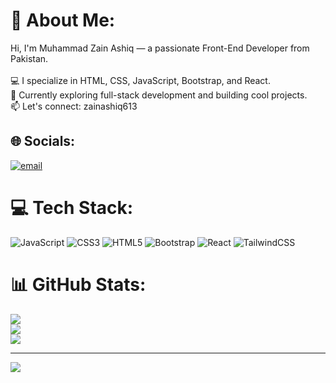 # 💫 About Me:
Hi, I'm Muhammad Zain Ashiq — a passionate Front-End Developer from Pakistan.<br><br>💻 I specialize in HTML, CSS, JavaScript, Bootstrap, and React.<br>🚀 Currently exploring full-stack development and building cool projects.<br>📫 Let's connect: zainashiq613


## 🌐 Socials:
[![email](https://img.shields.io/badge/Email-D14836?logo=gmail&logoColor=white)](mailto:zain.ashiq613@gmail.com) 

# 💻 Tech Stack:
![JavaScript](https://img.shields.io/badge/javascript-%23323330.svg?style=for-the-badge&logo=javascript&logoColor=%23F7DF1E) ![CSS3](https://img.shields.io/badge/css3-%231572B6.svg?style=for-the-badge&logo=css3&logoColor=white) ![HTML5](https://img.shields.io/badge/html5-%23E34F26.svg?style=for-the-badge&logo=html5&logoColor=white) ![Bootstrap](https://img.shields.io/badge/bootstrap-%238511FA.svg?style=for-the-badge&logo=bootstrap&logoColor=white) ![React](https://img.shields.io/badge/react-%2320232a.svg?style=for-the-badge&logo=react&logoColor=%2361DAFB) ![TailwindCSS](https://img.shields.io/badge/tailwindcss-%2338B2AC.svg?style=for-the-badge&logo=tailwind-css&logoColor=white)
# 📊 GitHub Stats:
![](https://github-readme-stats.vercel.app/api?username=zainashiq613&theme=dark&hide_border=false&include_all_commits=false&count_private=false)<br/>
![](https://nirzak-streak-stats.vercel.app/?user=zainashiq613&theme=dark&hide_border=false)<br/>
![](https://github-readme-stats.vercel.app/api/top-langs/?username=zainashiq613&theme=dark&hide_border=false&include_all_commits=false&count_private=false&layout=compact)

---
[![](https://visitcount.itsvg.in/api?id=zainashiq613&icon=0&color=0)](https://visitcount.itsvg.in)

<!-- Proudly created with GPRM ( https://gprm.itsvg.in ) -->
